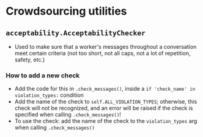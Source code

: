 # Crowdsourcing utilities

## `acceptability.AcceptabilityChecker`

* Used to make sure that a worker's messages throughout a conversation meet certain criteria (not too short, not all caps, not a lot of repetition, safety, etc.)
### How to add a new check
- Add the code for this in `.check_messages()`, inside a `if 'check_name' in violation_types:` condition
- Add the name of the check to `self.ALL_VIOLATION_TYPES`; otherwise, this check will not be recognized, and an error will be raised if the check is specified when calling `.check_messages()`!
- To use the check: add the name of the check to the `violation_types` arg when calling `.check_messages()`
